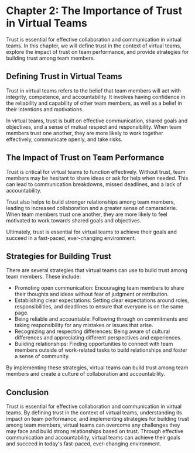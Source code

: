 Chapter 2: The Importance of Trust in Virtual Teams
===================================================

Trust is essential for effective collaboration and communication in virtual teams. In this chapter, we will define trust in the context of virtual teams, explore the impact of trust on team performance, and provide strategies for building trust among team members.

Defining Trust in Virtual Teams
-------------------------------

Trust in virtual teams refers to the belief that team members will act with integrity, competence, and accountability. It involves having confidence in the reliability and capability of other team members, as well as a belief in their intentions and motivations.

In virtual teams, trust is built on effective communication, shared goals and objectives, and a sense of mutual respect and responsibility. When team members trust one another, they are more likely to work together effectively, communicate openly, and take risks.

The Impact of Trust on Team Performance
---------------------------------------

Trust is critical for virtual teams to function effectively. Without trust, team members may be hesitant to share ideas or ask for help when needed. This can lead to communication breakdowns, missed deadlines, and a lack of accountability.

Trust also helps to build stronger relationships among team members, leading to increased collaboration and a greater sense of camaraderie. When team members trust one another, they are more likely to feel motivated to work towards shared goals and objectives.

Ultimately, trust is essential for virtual teams to achieve their goals and succeed in a fast-paced, ever-changing environment.

Strategies for Building Trust
-----------------------------

There are several strategies that virtual teams can use to build trust among team members. These include:

* Promoting open communication: Encouraging team members to share their thoughts and ideas without fear of judgment or retribution.
* Establishing clear expectations: Setting clear expectations around roles, responsibilities, and deadlines to ensure that everyone is on the same page.
* Being reliable and accountable: Following through on commitments and taking responsibility for any mistakes or issues that arise.
* Recognizing and respecting differences: Being aware of cultural differences and appreciating different perspectives and experiences.
* Building relationships: Finding opportunities to connect with team members outside of work-related tasks to build relationships and foster a sense of community.

By implementing these strategies, virtual teams can build trust among team members and create a culture of collaboration and accountability.

Conclusion
----------

Trust is essential for effective collaboration and communication in virtual teams. By defining trust in the context of virtual teams, understanding its impact on team performance, and implementing strategies for building trust among team members, virtual teams can overcome any challenges they may face and build strong relationships based on trust. Through effective communication and accountability, virtual teams can achieve their goals and succeed in today's fast-paced, ever-changing environment.
